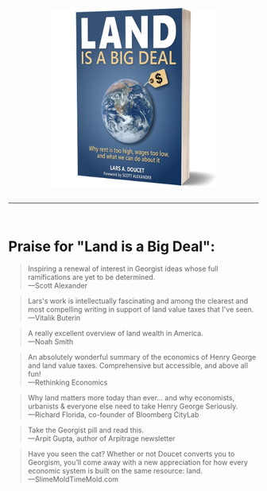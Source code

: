 <img src="content/images/softbook.png" style="max-width:67%; display:block; margin:auto;">
<br>
<hr>
<br>

<h1>Praise for "Land is a Big Deal":</h1>

<blockquote class="quoteleft">
Inspiring a renewal of interest in Georgist ideas whose full ramifications are yet to be determined.
<footer>—Scott Alexander</footer>
</blockquote>

<blockquote class="quoteright">
Lars's work is intellectually fascinating and among the clearest and most compelling writing in support of land value taxes that I've seen.
<footer>—Vitalik Buterin</footer>
</blockquote>

<blockquote class="quoteleft">
A really excellent overview of land wealth in America.
<footer>—Noah Smith</footer>
</blockquote>

<blockquote class="quoteright">
An absolutely wonderful summary of the economics of Henry George and land value taxes. Comprehensive but accessible, and above all fun!
<footer>—Rethinking Economics</footer>
</blockquote>

<blockquote class="quoteleft">
Why land matters more today than ever… and why economists, urbanists & everyone else need to take Henry George Seriously.
<footer>—Richard Florida, co-founder of Bloomberg CityLab</footer>
</blockquote>

<blockquote class="quoteright">
Take the Georgist pill and read this.
<footer>—Arpit Gupta, author of Arpitrage newsletter</footer>
</blockquote>

<blockquote class="quoteleft">
Have you seen the cat? Whether or not Doucet converts you to Georgism, you’ll come away with a new appreciation for how every economic system is built on the same resource: land.
<footer>—SlimeMoldTimeMold.com</footer>
</blockquote>
